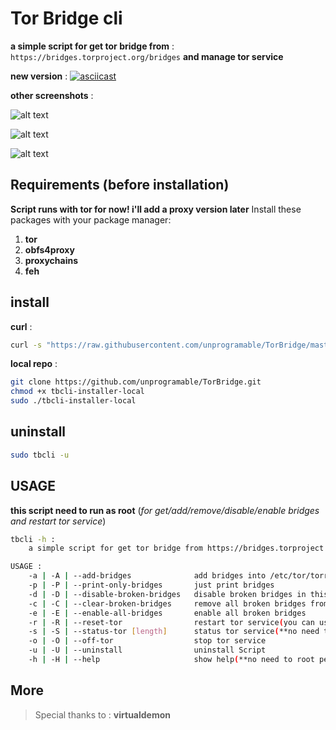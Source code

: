 # Tor Bridge cli

**a simple script for get tor bridge from** : `https://bridges.torproject.org/bridges` **and manage tor service**

**new version** :
[![asciicast](https://asciinema.org/a/292599.svg)](https://asciinema.org/a/292599)

**other screenshots** : 

![alt text](https://raw.githubusercontent.com/unprogramable/TorBridge/master/screenshots/colored_status.png)


![alt text](https://raw.githubusercontent.com/unprogramable/TorBridge/master/screenshots/manage_bridges.png)


![alt text](https://raw.githubusercontent.com/unprogramable/TorBridge/master/screenshots/manage_bridges-1.png)

## Requirements (before installation)
**Script runs with tor for now! i'll add a proxy version later**
Install these packages with your package manager:
1. **tor**
2. **obfs4proxy**
3. **proxychains**
4. **feh**

## install
**curl** :
```bash
curl -s "https://raw.githubusercontent.com/unprogramable/TorBridge/master/tbcli-installer"|sudo bash
```

**local repo** :
```bash 
git clone https://github.com/unprogramable/TorBridge.git
chmod +x tbcli-installer-local
sudo ./tbcli-installer-local
```

## uninstall 

```bash
sudo tbcli -u 
```

## USAGE
**this script need to run as root** (*for get/add/remove/disable/enable bridges and restart tor service*)
```bash
tbcli -h :
    a simple script for get tor bridge from https://bridges.torproject.org/bridges?transport=obfs4 and manage tor service

USAGE :
	-a | -A | --add-bridges	             add bridges into /etc/tor/torrc and print bridges
	-p | -P | --print-only-bridges       just print bridges
	-d | -D | --disable-broken-bridges   disable broken bridges in this network connection
	-c | -C | --clear-broken-bridges     remove all broken bridges from config file /etc/tor/torrc
	-e | -E | --enable-all-bridges       enable all broken bridges
	-r | -R | --reset-tor                restart tor service(you can use for start tor btw)
	-s | -S | --status-tor [length]      status tor service(**no need to root permission, default length is 10**)
	-o | -O | --off-tor                  stop tor service
	-u | -U | --uninstall                uninstall Script
	-h | -H | --help                     show help(**no need to root permission**)


```

## More
>  Special thanks to : **virtualdemon**
